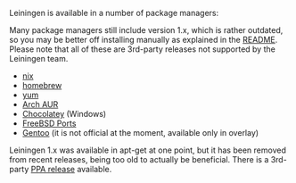Leiningen is available in a number of package managers:

Many package managers still include version 1.x, which is rather
outdated, so you may be better off installing manually as explained in
the [README](https://github.com/technomancy/leiningen/blob/stable/README.md).
Please note that all of these are 3rd-party releases not supported by the
Leiningen team.

* [nix](https://github.com/NixOS/nixpkgs/blob/master/pkgs/development/tools/build-managers/leiningen/default.nix)
* [homebrew](https://github.com/Homebrew/homebrew-core/blob/master/Formula/leiningen.rb)
* [yum](https://apps.fedoraproject.org/packages/leiningen/overview/)
* [Arch AUR](https://aur.archlinux.org/packages/leiningen2-git)
* [Chocolatey](http://chocolatey.org/packages/lein) (Windows)
* [FreeBSD Ports](http://www.freshports.org/devel/leiningen/)
* [Gentoo](http://gpo.zugaina.org/dev-lang/leiningen-bin) (it is not official at the moment, available only in overlay)

Leiningen 1.x was available in apt-get at one point, but it has been
removed from recent releases, being too old to actually be
beneficial. There is a 3rd-party [PPA release](https://launchpad.net/~mikegedelman/+archive/ubuntu/leiningen-git-stable) available.
